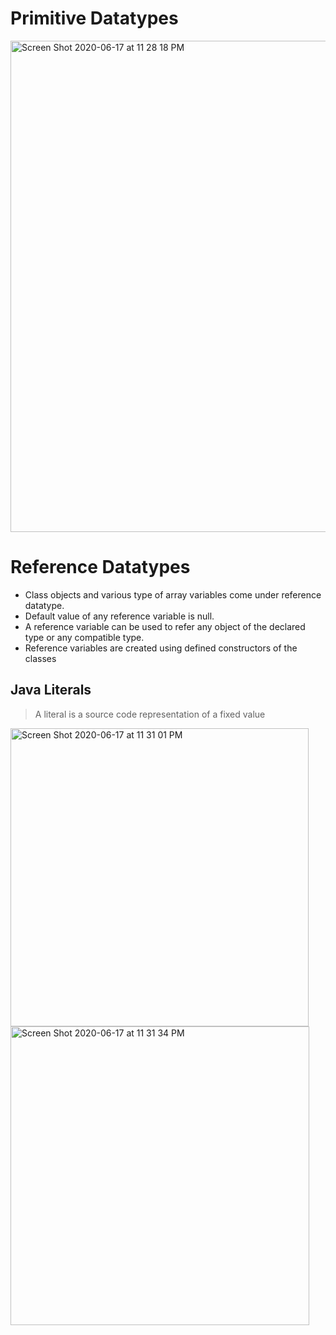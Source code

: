 # Primitive Datatypes

<img width="786" alt="Screen Shot 2020-06-17 at 11 28 18 PM" src="https://user-images.githubusercontent.com/27160394/84978328-3f5f3600-b0f2-11ea-823e-127e7a9e9578.png">

# Reference Datatypes
* Class objects and various type of array variables come under reference datatype.
* Default value of any reference variable is null.
* A reference variable can be used to refer any object of the declared type or any compatible type.
* Reference variables are created using defined constructors of the classes

## Java Literals
> A literal is a source code representation of a fixed value
<img width="477" alt="Screen Shot 2020-06-17 at 11 31 01 PM" src="https://user-images.githubusercontent.com/27160394/84978480-a11fa000-b0f2-11ea-96b0-c3cd0aa4b5cb.png">
<img width="478" alt="Screen Shot 2020-06-17 at 11 31 34 PM" src="https://user-images.githubusercontent.com/27160394/84978504-b3014300-b0f2-11ea-8f5e-73d91e223225.png">
